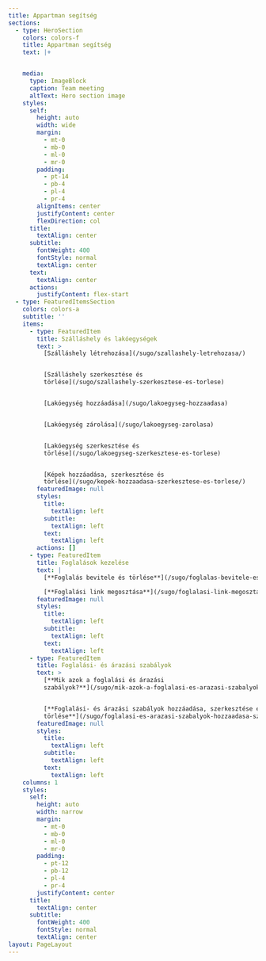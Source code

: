 ```yaml
---
title: Appartman segítség
sections:
  - type: HeroSection
    colors: colors-f
    title: Appartman segítség
    text: |+


    media:
      type: ImageBlock
      caption: Team meeting
      altText: Hero section image
    styles:
      self:
        height: auto
        width: wide
        margin:
          - mt-0
          - mb-0
          - ml-0
          - mr-0
        padding:
          - pt-14
          - pb-4
          - pl-4
          - pr-4
        alignItems: center
        justifyContent: center
        flexDirection: col
      title:
        textAlign: center
      subtitle:
        fontWeight: 400
        fontStyle: normal
        textAlign: center
      text:
        textAlign: center
      actions:
        justifyContent: flex-start
  - type: FeaturedItemsSection
    colors: colors-a
    subtitle: ''
    items:
      - type: FeaturedItem
        title: Szálláshely és lakóegységek
        text: >
          [Szálláshely létrehozása](/sugo/szallashely-letrehozasa/)


          [Szálláshely szerkesztése és
          törlése](/sugo/szallashely-szerkesztese-es-torlese)


          [Lakóegység hozzáadása](/sugo/lakoegyseg-hozzaadasa)


          [Lakóegység zárolása](/sugo/lakoegyseg-zarolasa)


          [Lakóegység szerkesztése és
          törlése](/sugo/lakoegyseg-szerkesztese-es-torlese)


          [Képek hozzáadása, szerkesztése és
          törlése](/sugo/kepek-hozzaadasa-szerkesztese-es-torlese/)
        featuredImage: null
        styles:
          title:
            textAlign: left
          subtitle:
            textAlign: left
          text:
            textAlign: left
        actions: []
      - type: FeaturedItem
        title: Foglalások kezelése
        text: |
          [**Foglalás bevitele és törlése**](/sugo/foglalas-bevitele-es-torlese)

          [**Foglalási link megosztása**](/sugo/foglalasi-link-megosztasa)
        featuredImage: null
        styles:
          title:
            textAlign: left
          subtitle:
            textAlign: left
          text:
            textAlign: left
      - type: FeaturedItem
        title: Foglalási- és árazási szabályok
        text: >
          [**Mik azok a foglalási és árazási
          szabályok?**](/sugo/mik-azok-a-foglalasi-es-arazasi-szabalyok)


          [**Foglalási- és árazási szabályok hozzáadása, szerkesztése és
          törlése**](/sugo/foglalasi-es-arazasi-szabalyok-hozzaadasa-szerkesztese-es-torlese/)
        featuredImage: null
        styles:
          title:
            textAlign: left
          subtitle:
            textAlign: left
          text:
            textAlign: left
    columns: 1
    styles:
      self:
        height: auto
        width: narrow
        margin:
          - mt-0
          - mb-0
          - ml-0
          - mr-0
        padding:
          - pt-12
          - pb-12
          - pl-4
          - pr-4
        justifyContent: center
      title:
        textAlign: center
      subtitle:
        fontWeight: 400
        fontStyle: normal
        textAlign: center
layout: PageLayout
---
```

